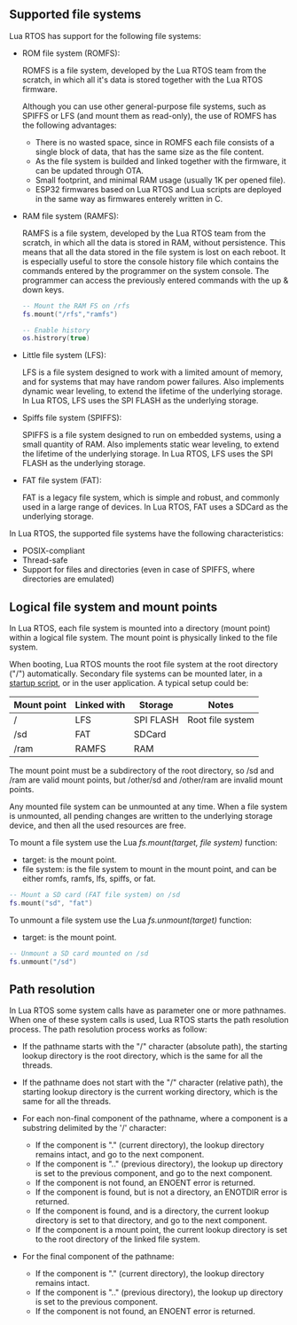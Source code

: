 ## Supported file systems

Lua RTOS has support for the following file systems:

* ROM file system (ROMFS):

  ROMFS is a file system, developed by the Lua RTOS team from the scratch, in which all it's data is stored together with the Lua RTOS firmware.

  Although you can use other general-purpose file systems, such as SPIFFS or LFS (and mount them as read-only), the use of ROMFS has the following advantages:

  * There is no wasted space, since in ROMFS each file consists of a single block of data, that has the same size as the file content.
  * As the file system is builded and linked together with the firmware, it can be updated through OTA.
  * Small footprint, and minimal RAM usage (usually 1K per opened file).
  * ESP32 firmwares based on Lua RTOS and Lua scripts are deployed in the same way as firmwares enterely written in C.

* RAM file system (RAMFS):

  RAMFS is a file system, developed by the Lua RTOS team from the scratch, in which all the data is stored in RAM, without persistence. This means that all the data stored in the file system is lost on each reboot. It is especially useful to store the console history file which contains the commands entered by the programmer on the system console. The programmer can access the previously entered commands with the up & down keys.

  ```lua
  -- Mount the RAM FS on /rfs
  fs.mount("/rfs","ramfs")

  -- Enable history
  os.histrory(true)
  ```

* Little file system (LFS):

  LFS is a file system designed to work with a limited amount of memory, and for systems that may have random power failures. Also implements dynamic wear leveling, to extend the lifetime of the underlying storage. In Lua RTOS, LFS uses the SPI FLASH as the underlying storage.
  
* Spiffs file system (SPIFFS):

  SPIFFS is a file system designed to run on embedded systems, using a small quantity of RAM. Also implements static wear leveling, to extend the lifetime of the underlying storage. In Lua RTOS, LFS uses the SPI FLASH as the underlying storage.

* FAT file system (FAT):

  FAT is a legacy file system, which is simple and robust, and commonly used in a large range of devices. In Lua RTOS, FAT uses a SDCard as the underlying storage.

In Lua RTOS, the supported file systems have the following characteristics:

* POSIX-compliant
* Thread-safe
* Support for files and directories (even in case of SPIFFS, where directories are emulated)

## Logical file system and mount points

In Lua RTOS, each file system is mounted into a directory (mount point) within a logical file system. The mount point is physically linked to the file system.

When booting, Lua RTOS mounts the root file system at the root directory ("/") automatically. Secondary file systems can be mounted later, in a [startup script](./Startup-scripts), or in the user application. A typical setup could be:

| Mount point | Linked with | Storage   | Notes   
|-------------|-------------|-----------|------------------|
| /           | LFS         | SPI FLASH | Root file system |
| /sd         | FAT         | SDCard    |
| /ram        | RAMFS       | RAM       |

The mount point must be a subdirectory of the root directory, so /sd and /ram are valid mount points, but /other/sd and /other/ram are invalid mount points.

Any mounted file system can be unmounted at any time. When a file system is unmounted, all pending changes are written to the underlying storage device, and then all the used resources are free.

To mount a file system use the Lua _fs.mount(target, file system)_ function:

  * target: is the mount point.
  * file system: is the file system to mount in the mount point, and can be either romfs, ramfs, lfs, spiffs, or fat.

  ```lua
  -- Mount a SD card (FAT file system) on /sd
  fs.mount("sd", "fat")
  ```

To unmount a file system use the Lua _fs.unmount(target)_ function:

  * target: is the mount point.

  ```lua
  -- Unmount a SD card mounted on /sd
  fs.unmount("/sd")
  ```

## Path resolution

In Lua RTOS some system calls have as parameter one or more pathnames. When one of these system calls is used, Lua RTOS starts the path resolution process. The path resolution process works as follow:

* If the pathname starts with the "/" character (absolute path), the starting lookup directory is the root directory, which is the same for all the threads.

* If the pathname does not start with the "/" character (relative path), the starting lookup directory is the current working directory, which is the same for all the threads.

* For each non-final component of the pathname, where a component is a substring delimited by the '/' character:

  - If the component is "." (current directory), the lookup directory remains intact, and go to the next component.
  - If the component is ".." (previous directory), the lookup up directory is set to the previous component, and go to the next component.
  - If the component is not found, an ENOENT error is returned.
  - If the component is found, but is not a directory, an ENOTDIR error is returned.
  - If the component is found, and is a directory, the current lookup directory is set to that directory, and go to the next component.
  - If the component is a mount point, the current lookup directory is set to the root directory of the linked file system.

* For the final component of the pathname:

  - If the component is "." (current directory), the lookup directory remains intact.
  - If the component is ".." (previous directory), the lookup up directory is set to the previous component.
  - If the component is not found, an ENOENT error is returned.
